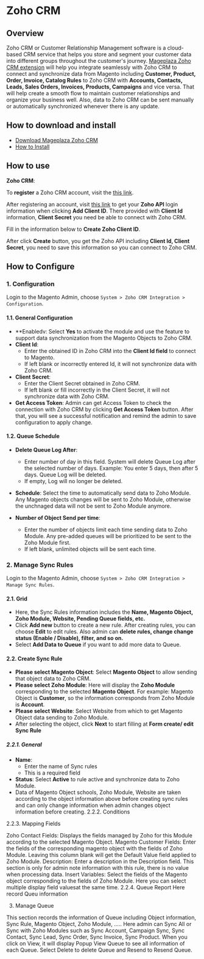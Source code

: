 # Zoho CRM

## Overview

Zoho CRM or Customer Relationship Management software is a cloud-based CRM service that helps you store and segment your customer data into different groups throughout the customer's journey. [Mageplaza Zoho CRM extension](https://www.mageplaza.com/magento-2-zoho-crm/) will help you integrate seamlessly with Zoho CRM to connect and synchronize data from Magento including **Customer, Product, Order, Invoice, Catalog Rules** to Zoho CRM with **Accounts, Contacts, Leads, Sales Orders, Invoices, Products, Campaigns** and vice versa. That will help create a smooth flow to maintain customer relationships and organize your business well. Also, data to Zoho CRM can be sent manually or automatically synchronized whenever there is any update. 


## How to download and install

- [Download Mageplaza Zoho CRM](https://www.mageplaza.com/magento-2-zoho-crm/)
- [How to Install](https://www.mageplaza.com/install-magento-2-extension/)


## How to use


**Zoho CRM**:

To **register** a Zoho CRM account, visit the [this link](https://www.zoho.com/crm/).

After registering an account, visit [this link](https://accounts.zoho.com/developerconsole) to get your **Zoho API** login information when clicking **Add Client ID**. There provided with **Client Id** information, **Client Secret** you need be able to connect with Zoho CRM.



Fill in the information below to **Create Zoho Client ID**.















After click **Create** button, you get the Zoho API including **Client Id, Client Secret**, you need to save this information so you can connect to Zoho CRM.



## How to Configure
### 1. Configuration

Login to the Magento Admin, choose `System > Zoho CRM Integration > Configuration`.

#### 1.1. General Configuration

- **Enabledv: Select **Yes** to activate the module and use the feature to support data synchronization from the Magento Objects to Zoho CRM.
- **Client Id**:
  - Enter the obtained ID in Zoho CRM into the **Client Id field** to connect to Magento.
  - If left blank or incorrectly entered Id, it will not synchronize data with Zoho CRM.
- **Client Secret**:
  - Enter the Client Secret obtained in Zoho CRM.
  - If left blank or fill incorrectly in the Client Secret, it will not synchronize data with Zoho CRM.
- **Get Access Token**: Admin can get Access Token to check the connection with Zoho CRM by clicking **Get Access Token** button. After that, you will see a successful notification and remind the admin to save configuration to apply change.


#### 1.2. Queue Schedule



- **Delete Queue Log After**:
   - Enter number of day in this field. System will delete Queue Log after the selected number of days. Example: You enter 5 days, then after 5 days. Queue Log will be deleted.
  - If empty, Log will no longer be deleted. 
  
- **Schedule**: Select the time to automatically send data to Zoho Module. Any Magento objects changes will be sent to Zoho Module, otherwise the unchnaged data will not be sent to Zoho Module anymore.

- **Number of Object Send per time**:
  - Enter the number of objects limit each time sending data to Zoho Module. Any pre-added queues will be prioritized to be sent to the  Zoho Module first.
  - If left blank, unlimited objects will be sent each time.
  
### 2. Manage Sync Rules

Login to the Magento Admin, choose `System > Zoho CRM Integration > Manage Sync Rules`.


#### 2.1. Grid

- Here, the Sync Rules information includes the **Name, Magento Object, Zoho Module, Website, Pending Queue fields, etc.**
- Click **Add new** button to create a new rule. After creating rules, you can choose **Edit** to edit rules. Also admin can **delete rules, change change status (Enable / Disable), filter, and so on.**
- Select **Add Data to Queue** if you want to add more data to Queue.


#### 2.2. Create Sync Rule

- **Please select Magento Object**: Select **Magento Object** to allow sending that object data to Zoho CRM.
- **Please select Zoho Module**: Here will display the **Zoho Module** corresponding to the selected **Magento Object**. For example: Magento Object is **Customer**, so the information corresponds from Zoho Module is **Account**.
- **Please select Website**: Select Website from which to get Magento Object data sending to Zoho Module. 
- After selecting the object, click **Next** to start filling at **Form create/ edit Sync Rule**


##### 2.2.1. General

- **Name**:
  - Enter the name of Sync rules
  - This is a required field
- **Status**: Select **Active** to rule active and synchronize data to Zoho Module.
- Data of Magento Object schools, Zoho Module, Website are taken according to the object information above before creating sync rules and can only change information when admin changes object information before creating.
2.2.2. Conditions






2.2.3. Mapping Fields

Zoho Contact Fields: Displays the fields managed by Zoho for this Module according to the selected Magento Object.
Magento Customer Fields:
Enter the fields of the corresponding magento object with the fields of Zoho Module.
Leaving this column blank will get the Default Value field applied to Zoho Module.
Description: Enter a description in the Description field. This section is only for admin note information with this rule, there is no value when processing data.
Insert Variables: Select the fields of the Magento object corresponding to the fields of Zoho Module. Here you can select multiple display field values ​​at the same time.
2.2.4. Queue Report
Here record Queu information




3. Manage Queue

This section records the information of Queue including Object information, Sync Rule, Magento Object, Zoho Module, .....
Here admin can Sync All or Sync with Zoho Modules such as Sync Account, Campaign Sync, Sync Contact, Sync Lead, Sync Order, Sync Invoice, Sync Product.
When you click on View, it will display Popup View Queue to see all information of each Queue. Select Delete to delete Queue and Resend to Resend Queue.
